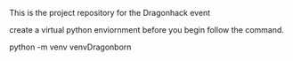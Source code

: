 This is the project repository for the Dragonhack event


create a virtual python enviornment before you begin follow the command.

python -m venv venvDragonborn
